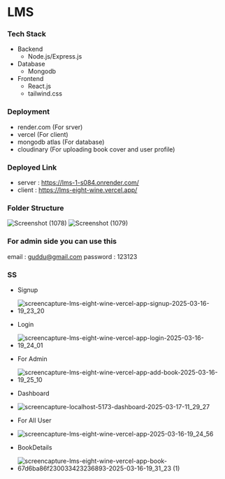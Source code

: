 # LMS

### Tech Stack
   - Backend 
     - Node.js/Express.js
   - Database
     - Mongodb
   - Frontend
     - React.js
     - tailwind.css

### Deployment
   - render.com (For srver)
   - vercel (For client)
   - mongodb atlas (For database)
   - cloudinary (For uploading book cover and user profile)

### Deployed Link
   - server : https://lms-1-s084.onrender.com/
   - client : https://lms-eight-wine.vercel.app/

### Folder Structure

![Screenshot (1078)](https://github.com/user-attachments/assets/e1cf5478-4a36-4dd5-972a-b187ee9346ec)
![Screenshot (1079)](https://github.com/user-attachments/assets/6182b765-e367-4ff7-8b50-7596cfad8535)

### For admin side you can use this
 email : guddu@gmail.com
 password : 123123

### SS
 - Signup
 - ![screencapture-lms-eight-wine-vercel-app-signup-2025-03-16-19_23_20](https://github.com/user-attachments/assets/b545765c-6550-41d2-941e-1e505b724559)
   
 - Login
 - ![screencapture-lms-eight-wine-vercel-app-login-2025-03-16-19_24_01](https://github.com/user-attachments/assets/105a6c7c-94af-4537-aa88-27e00768f319)
   
 - For Admin
 - ![screencapture-lms-eight-wine-vercel-app-add-book-2025-03-16-19_25_10](https://github.com/user-attachments/assets/1d414928-6caa-4d29-bca3-849d7e9d8150)
 - Dashboard
 - ![screencapture-localhost-5173-dashboard-2025-03-17-11_29_27](https://github.com/user-attachments/assets/f340957a-768d-4676-a1c7-88d9cd47b516)

   
 - For All User
 - ![screencapture-lms-eight-wine-vercel-app-2025-03-16-19_24_56](https://github.com/user-attachments/assets/b1744af2-699b-45bc-a6d2-91491b3d0dca)
   
 - BookDetails
 - ![screencapture-lms-eight-wine-vercel-app-book-67d6ba86f230033423236893-2025-03-16-19_31_23 (1)](https://github.com/user-attachments/assets/a0be5e49-3e84-4ba2-ab3a-cea995423ee3)

